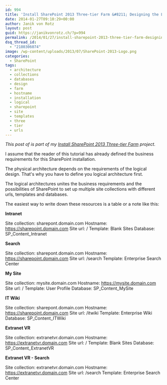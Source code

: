 ```yaml
---
id: 994
title: 'Install SharePoint 2013 Three-tier Farm &#8211; Designing the Logical Architecture'
date: 2014-01-27T09:10:29+00:00
author: Janik von Rotz
layout: post
guid: https://janikvonrotz.ch/?p=994
permalink: /2014/01/27/install-sharepoint-2013-three-tier-farm-designing-the-logical-architecture/
dsq_thread_id:
  - "2180306074"
image: /wp-content/uploads/2013/07/SharePoint-2013-Logo.png
categories:
  - SharePoint
tags:
  - architecture
  - collections
  - databases
  - design
  - farm
  - hostname
  - installation
  - logical
  - sharepoint
  - site
  - templates
  - three
  - tier
  - urls
---
```

*This post of is part of my [Install SharePoint 2013 Three-tier Farm](https://janikvonrotz.ch/projects/install-sharepoint-2013-three-tier-farm/) project.*

I assume that the reader of this tutorial has already defined the business requirements for this SharePoint installation.

The physical architecture depends on the requirements of the logical design. That's why you have to define you logical architecture first.

<!--more-->

The logical architectures unites the business requirements and the possibilities of SharePoint to set up multiple site collections with different urls, templates and databases.

The easiest way to write down these resources is a table or a note like this:

<strong>Intranet</strong>

Site collection: sharepont.domain.com
Hostname: https://sharepoint.domain.com
Site url: /
Template: Blank Sites
Database: SP_Content_Intranet

<strong>Search</strong>

Site collection: sharepont.domain.com
Hostname: https://sharepoint.domain.com
Site url: /search
Template: Enterprise Search Center

<strong>My Site</strong>

Site collection: mysite.domain.com
Hostname: https://mysite.domain.com
Site url: /
Template: User Profile
Database: SP_Content_MySite

<strong>IT Wiki</strong>

Site collection: sharepont.domain.com
Hostname: https://sharepoint.domain.com
Site url: /itwiki
Template: Enterprise Wiki
Database: SP_Content_ITWiki

<strong>Extranet VR</strong>

Site collection: extranetvr.domain.com
Hostname: https://extranetvr.domain.com
Site url: /
Template: Blank Sites
Database: SP_Content_ExtranetVR

<strong>Extranet VR - Search</strong>

Site collection: extranetvr.domain.com
Hostname: https://extranetvr.domain.com
Site url: /search
Template: Enterprise Search Center